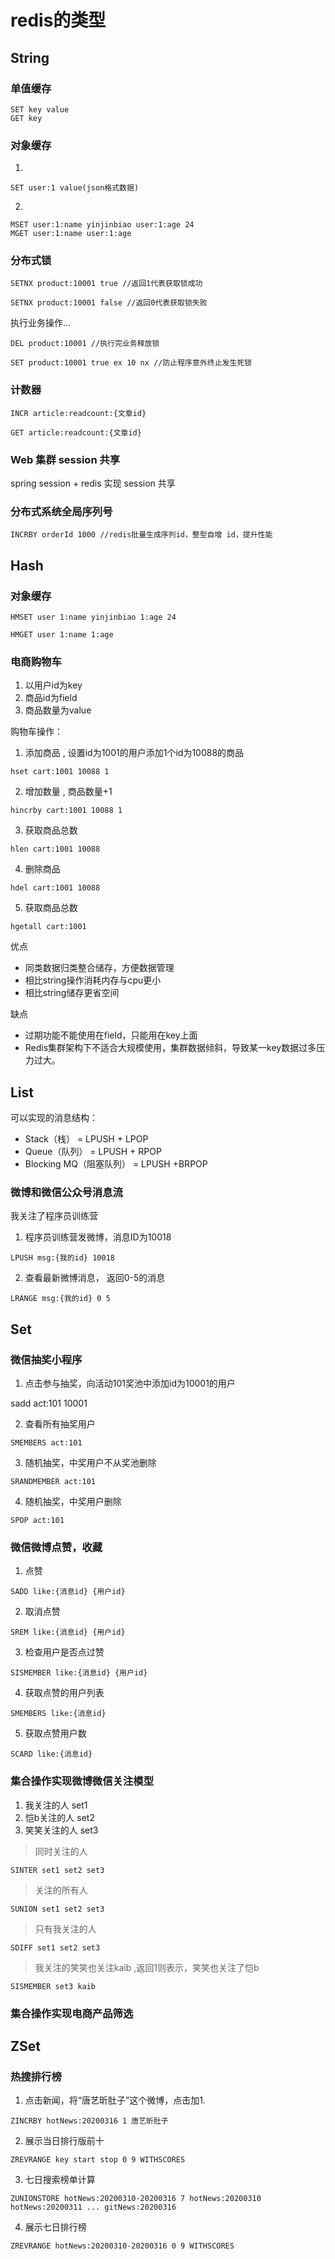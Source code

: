 # redis的类型

## String

### 单值缓存
```
SET key value
GET key
```
### 对象缓存
1. 
```
SET user:1 value(json格式数据)
```
2. 
```
MSET user:1:name yinjinbiao user:1:age 24
MGET user:1:name user:1:age
```

### 分布式锁
```
SETNX product:10001 true //返回1代表获取锁成功
```
```
SETNX product:10001 false //返回0代表获取锁失败
```

执行业务操作...
```
DEL product:10001 //执行完业务释放锁
```
```
SET product:10001 true ex 10 nx //防止程序意外终止发生死锁
```

### 计数器

```
INCR article:readcount:{文章id}
```
```
GET article:readcount:{文章id}
```

### Web 集群 session 共享
spring session + redis 实现 session 共享

### 分布式系统全局序列号
```
INCRBY orderId 1000 //redis批量生成序列id，整型自增 id，提升性能
```

## Hash 
### 对象缓存
```
HMSET user 1:name yinjinbiao 1:age 24
```
```
HMGET user 1:name 1:age 
```

### 电商购物车

1. 以用户id为key
2. 商品id为field
3. 商品数量为value

购物车操作：
1. 添加商品 , 设置id为1001的用户添加1个id为10088的商品
```
hset cart:1001 10088 1
``` 
2. 增加数量 , 商品数量+1
```
hincrby cart:1001 10088 1
```
3. 获取商品总数 
```
hlen cart:1001 10088
```
4. 删除商品 
```
hdel cart:1001 10088
```
5. 获取商品总数 
```
hgetall cart:1001
```

优点
- 同类数据归类整合储存，方便数据管理
- 相比string操作消耗内存与cpu更小
- 相比string储存更省空间

缺点
- 过期功能不能使用在field，只能用在key上面
- Redis集群架构下不适合大规模使用，集群数据倾斜，导致某一key数据过多压力过大。


## List
可以实现的消息结构：

- Stack（栈） = LPUSH + LPOP
- Queue（队列） = LPUSH + RPOP
- Blocking MQ（阻塞队列） = LPUSH +BRPOP

### 微博和微信公众号消息流
我关注了程序员训练营
1. 程序员训练营发微博，消息ID为10018
```
LPUSH msg:{我的id} 10018
```
2. 查看最新微博消息， 返回0-5的消息
```
LRANGE msg:{我的id} 0 5
```

## Set
### 微信抽奖小程序
1. 点击参与抽奖，向活动101奖池中添加id为10001的用户

sadd act:101 10001

2. 查看所有抽奖用户
```
SMEMBERS act:101
```
3. 随机抽奖，中奖用户不从奖池删除
```
SRANDMEMBER act:101
```
4. 随机抽奖，中奖用户删除
```
SPOP act:101
```

### 微信微博点赞，收藏
1. 点赞
```
SADD like:{消息id} {用户id}
```
2. 取消点赞
```
SREM like:{消息id} {用户id}
```
3. 检查用户是否点过赞
```
SISMEMBER like:{消息id} {用户id}
```
4. 获取点赞的用户列表
```
SMEMBERS like:{消息id}
```
5. 获取点赞用户数
```
SCARD like:{消息id}
```

### 集合操作实现微博微信关注模型
1. 我关注的人
set1
2. 恺b关注的人
set2
3. 笑笑关注的人
set3

> 同时关注的人 
```
SINTER set1 set2 set3
```
> 关注的所有人 
```
SUNION set1 set2 set3
```
> 只有我关注的人 
```
SDIFF set1 set2 set3
```
> 我关注的笑笑也关注kaib ,返回1则表示，笑笑也关注了恺b
```
SISMEMBER set3 kaib
```

### 集合操作实现电商产品筛选


## ZSet
### 热搜排行榜
1. 点击新闻，将“唐艺昕肚子”这个微博，点击加1.
```
ZINCRBY hotNews:20200316 1 唐艺昕肚子
```
2. 展示当日排行版前十
```
ZREVRANGE key start stop 0 9 WITHSCORES
```
3. 七日搜索榜单计算
```
ZUNIONSTORE hotNews:20200310-20200316 7 hotNews:20200310 hotNews:20200311 ... gitNews:20200316
```
4. 展示七日排行榜
```
ZREVRANGE hotNews:20200310-20200316 0 9 WITHSCORES
```